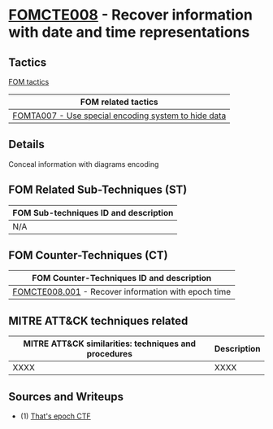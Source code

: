 # [FOMCTE008](https://github.com/blue101010/FOM/blob/main/countertechniques/FOMCTE008.md) - Recover information with date and time representations


## Tactics

[FOM tactics](https://github.com/blue101010/FOM/blob/main/tactics/tactics.md)

| FOM related tactics  |
| --------------------------------------- |
| [FOMTA007 - Use special encoding system to hide data](https://github.com/blue101010/FOM/blob/main/tactics/FOMTA007.md) |

## Details

Conceal information with diagrams encoding

## FOM Related Sub-Techniques (ST)

| FOM Sub-techniques ID and description  |
| --------------------------------------- |
| N/A  |

## FOM Counter-Techniques (CT)

| FOM Counter-Techniques ID and description  |
| --------------------------------------- |
| [FOMCTE008.001](https://github.com/blue101010/FOM/blob/main/countertechniques/FOMCTE008.001md) - Recover information with epoch time |

## MITRE ATT&CK techniques related

|  MITRE ATT&CK similarities: techniques and procedures |       Description               |
| --------------------------------------------------- | ----------------------------------|
|   XXXX   |  XXXX  |


## Sources and Writeups

 - (1) [That's epoch CTF](https://github.com/blue101010/writeups/blob/main/2024/LEVELEFFECTCDA2024/Forensics/thatsepoch/README.md)